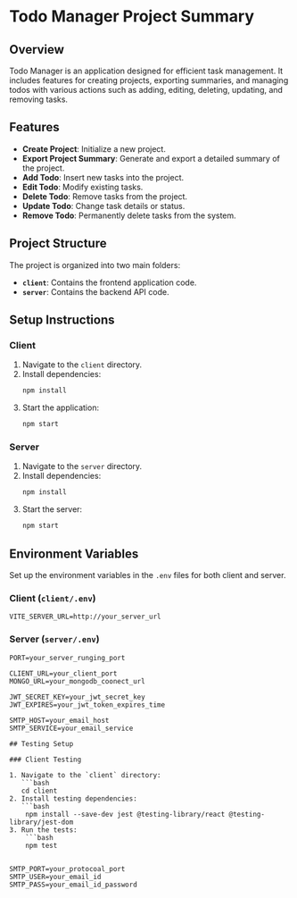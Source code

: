 # Todo Manager Project Summary

## Overview

Todo Manager is an application designed for efficient task management. It includes features for creating projects, exporting summaries, and managing todos with various actions such as adding, editing, deleting, updating, and removing tasks.

## Features

- **Create Project**: Initialize a new project.
- **Export Project Summary**: Generate and export a detailed summary of the project.
- **Add Todo**: Insert new tasks into the project.
- **Edit Todo**: Modify existing tasks.
- **Delete Todo**: Remove tasks from the project.
- **Update Todo**: Change task details or status.
- **Remove Todo**: Permanently delete tasks from the system.

## Project Structure

The project is organized into two main folders:

- **`client`**: Contains the frontend application code.
- **`server`**: Contains the backend API code.

## Setup Instructions

### Client

1. Navigate to the `client` directory.
2. Install dependencies:
    ```bash
    npm install
    ```
3. Start the application:
    ```bash
    npm start
    ```

### Server

1. Navigate to the `server` directory.
2. Install dependencies:
    ```bash
    npm install
    ```
3. Start the server:
    ```bash
    npm start
    ```

## Environment Variables

Set up the environment variables in the `.env` files for both client and server.

### Client (`client/.env`)

```env
VITE_SERVER_URL=http://your_server_url

```

### Server (`server/.env`)

```env
PORT=your_server_runging_port

CLIENT_URL=your_client_port
MONGO_URL=your_mongodb_coonect_url

JWT_SECRET_KEY=your_jwt_secret_key
JWT_EXPIRES=your_jwt_token_expires_time

SMTP_HOST=your_email_host
SMTP_SERVICE=your_email_service

## Testing Setup

### Client Testing

1. Navigate to the `client` directory:
   ```bash
   cd client
2. Install testing dependencies:
   ```bash
    npm install --save-dev jest @testing-library/react @testing-library/jest-dom
3. Run the tests:
    ```bash
    npm test


SMTP_PORT=your_protocoal_port
SMTP_USER=your_email_id
SMTP_PASS=your_email_id_password
